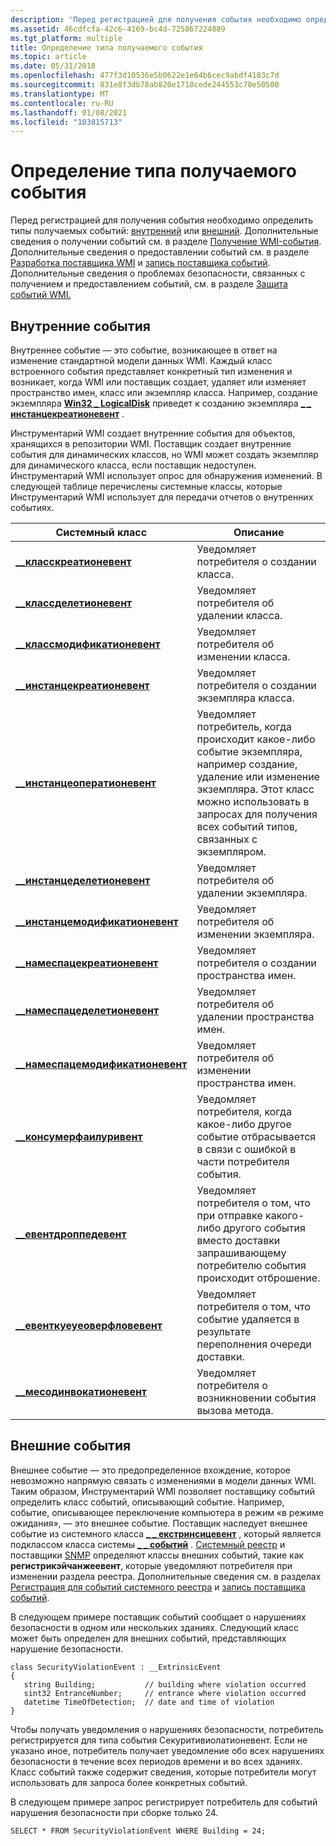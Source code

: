 ```yaml
---
description: 'Перед регистрацией для получения события необходимо определить типы получаемых событий: внутренний или внешний.'
ms.assetid: 46cdfcfa-42c6-4169-bc4d-725867224889
ms.tgt_platform: multiple
title: Определение типа получаемого события
ms.topic: article
ms.date: 05/31/2018
ms.openlocfilehash: 477f3d10536e5b0622e1e64b6cec9abdf4183c7d
ms.sourcegitcommit: 831e8f3db78ab820e1710cede244553c70e50500
ms.translationtype: MT
ms.contentlocale: ru-RU
ms.lasthandoff: 01/08/2021
ms.locfileid: "103815713"
---
```

# <a name="determining-the-type-of-event-to-receive"></a>Определение типа получаемого события

Перед регистрацией для получения события необходимо определить типы получаемых событий: [внутренний](#intrinsic-events) или [внешний](#extrinsic-events). Дополнительные сведения о получении событий см. в разделе [Получение WMI-события](receiving-a-wmi-event.md). Дополнительные сведения о предоставлении событий см. в разделе [Разработка поставщика WMI](developing-a-wmi-provider.md) и [запись поставщика событий](writing-an-event-provider.md). Дополнительные сведения о проблемах безопасности, связанных с получением и предоставлением событий, см. в разделе [Защита событий WMI.](securing-wmi-events.md)

## <a name="intrinsic-events"></a>Внутренние события

Внутреннее событие — это событие, возникающее в ответ на изменение стандартной модели данных WMI. Каждый класс встроенного события представляет конкретный тип изменения и возникает, когда WMI или поставщик создает, удаляет или изменяет пространство имен, класс или экземпляр класса. Например, создание экземпляра [**Win32 \_ LogicalDisk**](/windows/desktop/CIMWin32Prov/win32-logicaldisk) приведет к созданию экземпляра [**\_ \_ инстанцекреатионевент**](--instancecreationevent.md) .

Инструментарий WMI создает внутренние события для объектов, хранящихся в репозитории WMI. Поставщик создает внутренние события для динамических классов, но WMI может создать экземпляр для динамического класса, если поставщик недоступен. Инструментарий WMI использует опрос для обнаружения изменений. В следующей таблице перечислены системные классы, которые Инструментарий WMI использует для передачи отчетов о внутренних событиях.



| Системный класс                                                           | Описание                                                                                                                                                                                             |
|------------------------------------------------------------------------|---------------------------------------------------------------------------------------------------------------------------------------------------------------------------------------------------------|
| [**\_\_класскреатионевент**](--classcreationevent.md)                 | Уведомляет потребителя о создании класса.                                                                                                                                                            |
| [**\_\_классделетионевент**](--classdeletionevent.md)                 | Уведомляет потребителя об удалении класса.                                                                                                                                                            |
| [**\_\_классмодификатионевент**](--classmodificationevent.md)         | Уведомляет потребителя об изменении класса.                                                                                                                                                           |
| [**\_\_инстанцекреатионевент**](--instancecreationevent.md)           | Уведомляет потребителя о создании экземпляра класса.                                                                                                                                                   |
| [**\_\_инстанцеоператионевент**](--instanceoperationevent.md)         | Уведомляет потребитель, когда происходит какое-либо событие экземпляра, например создание, удаление или изменение экземпляра. Этот класс можно использовать в запросах для получения всех событий типов, связанных с экземпляром. |
| [**\_\_инстанцеделетионевент**](--instancedeletionevent.md)           | Уведомляет потребителя об удалении экземпляра.                                                                                                                                                        |
| [**\_\_инстанцемодификатионевент**](--instancemodificationevent.md)   | Уведомляет потребителя об изменении экземпляра.                                                                                                                                                       |
| [**\_\_намеспацекреатионевент**](--namespacecreationevent.md)         | Уведомляет потребителя о создании пространства имен.                                                                                                                                                        |
| [**\_\_намеспацеделетионевент**](--namespacedeletionevent.md)         | Уведомляет потребителя об удалении пространства имен.                                                                                                                                                        |
| [**\_\_намеспацемодификатионевент**](--namespacemodificationevent.md) | Уведомляет потребителя об изменении пространства имен.                                                                                                                                                       |
| [**\_\_консумерфаилуривент**](--consumerfailureevent.md)             | Уведомляет потребителя, когда какое-либо другое событие отбрасывается в связи с ошибкой в части потребителя события.                                                                                                 |
| [**\_\_евентдроппедевент**](--eventdroppedevent.md)                   | Уведомляет потребителя о том, что при отправке какого-либо другого события вместо доставки запрашивающему потребителю события происходит отброшение.                                                                                       |
| [**\_\_евенткуеуеоверфловевент**](--eventqueueoverflowevent.md)       | Уведомляет потребителя о том, что событие удаляется в результате переполнения очереди доставки.                                                                                                                  |
| [**\_\_месодинвокатионевент**](--methodinvocationevent.md)           | Уведомляет потребителя о возникновении события вызова метода.                                                                                                                                                    |



 

## <a name="extrinsic-events"></a>Внешние события

Внешнее событие — это предопределенное вхождение, которое невозможно напрямую связать с изменениями в модели данных WMI. Таким образом, Инструментарий WMI позволяет поставщику событий определить класс событий, описывающий событие. Например, событие, описывающее переключение компьютера в режим «в режиме ожидания», — это внешнее событие. Поставщик наследует внешнее событие из системного класса [**\_ \_ екстринсицевент**](--extrinsicevent.md) , который является подклассом класса системы [**\_ \_ событий**](--event.md) . [Системный реестр](/previous-versions/windows/desktop/regprov/system-registry-provider) и поставщики [SNMP](snmp-provider.md) определяют классы внешних событий, такие как **регистрикэйчанжеевент**, которые уведомляют потребителя при изменении раздела реестра. Дополнительные сведения см. в разделах [Регистрация для событий системного реестра](registering-for-system-registry-events.md) и [запись поставщика событий](writing-an-event-provider.md).

В следующем примере поставщик событий сообщает о нарушениях безопасности в одном или нескольких зданиях. Следующий класс может быть определен для внешних событий, представляющих нарушение безопасности.

``` syntax
class SecurityViolationEvent : __ExtrinsicEvent
{
   string Building;           // building where violation occurred
   sint32 EntranceNumber;     // entrance where violation occurred
   datetime TimeOfDetection;  // date and time of violation
}
```

Чтобы получать уведомления о нарушениях безопасности, потребитель регистрируется для типа события Секуритивиолатионевент. Если не указано иное, потребитель получает уведомление обо всех нарушениях безопасности в течение всех периодов времени и во всех зданиях. Класс событий также содержит сведения, которые потребители могут использовать для запроса более конкретных событий.

В следующем примере запрос регистрирует потребитель для событий нарушения безопасности при сборке только 24.

`SELECT * FROM SecurityViolationEvent WHERE Building = 24;`

 

 
